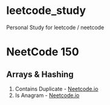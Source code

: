 # leetcode_study

Personal Study for leetcode / neetcode

# NeetCode 150

## Arrays & Hashing

1. Contains Duplicate - [Neetcode.io](https://neetcode.io/problems/duplicate-integer)
2. Is Anagram - [Neetcode.io](https://neetcode.io/problems/is-anagram)
